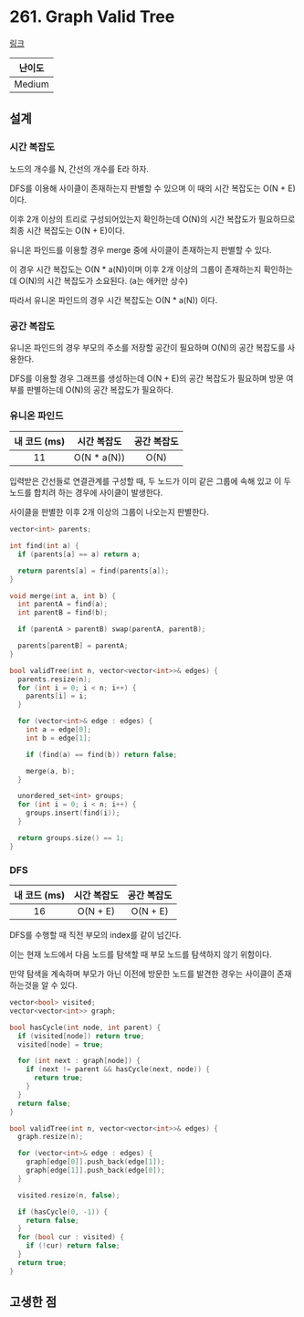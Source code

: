 # 261. Graph Valid Tree

[링크](https://leetcode.com/problems/graph-valid-tree/)

| 난이도 |
| :----: |
| Medium |

## 설계

### 시간 복잡도

노드의 개수를 N, 간선의 개수를 E라 하자.

DFS를 이용해 사이클이 존재하는지 판별할 수 있으며 이 때의 시간 복잡도는 O(N + E)이다.

이후 2개 이상의 트리로 구성되어있는지 확인하는데 O(N)의 시간 복잡도가 필요하므로 최종 시간 복잡도는 O(N + E)이다.

유니온 파인드를 이용할 경우 merge 중에 사이클이 존재하는지 판별할 수 있다.

이 경우 시간 복잡도는 O(N \* a(N))이며 이후 2개 이상의 그룹이 존재하는지 확인하는데 O(N)의 시간 복잡도가 소요된다. (a는 애커만 상수)

따라서 유니온 파인드의 경우 시간 복잡도는 O(N \* a(N)) 이다.

### 공간 복잡도

유니온 파인드의 경우 부모의 주소를 저장할 공간이 필요하며 O(N)의 공간 복잡도를 사용한다.

DFS를 이용할 경우 그래프를 생성하는데 O(N + E)의 공간 복잡도가 필요하며 방문 여부를 판별하는데 O(N)의 공간 복잡도가 필요하다.

### 유니온 파인드

| 내 코드 (ms) | 시간 복잡도  | 공간 복잡도 |
| :----------: | :----------: | :---------: |
|      11      | O(N \* a(N)) |    O(N)     |

입력받은 간선들로 연결관계를 구성할 때, 두 노드가 이미 같은 그룹에 속해 있고 이 두 노드를 합치려 하는 경우에 사이클이 발생한다.

사이클을 판별한 이후 2개 이상의 그룹이 나오는지 판별한다.

```cpp
vector<int> parents;

int find(int a) {
  if (parents[a] == a) return a;

  return parents[a] = find(parents[a]);
}

void merge(int a, int b) {
  int parentA = find(a);
  int parentB = find(b);

  if (parentA > parentB) swap(parentA, parentB);

  parents[parentB] = parentA;
}

bool validTree(int n, vector<vector<int>>& edges) {
  parents.resize(n);
  for (int i = 0; i < n; i++) {
    parents[i] = i;
  }

  for (vector<int>& edge : edges) {
    int a = edge[0];
    int b = edge[1];

    if (find(a) == find(b)) return false;

    merge(a, b);
  }

  unordered_set<int> groups;
  for (int i = 0; i < n; i++) {
    groups.insert(find(i));
  }

  return groups.size() == 1;
}
```

### DFS

| 내 코드 (ms) | 시간 복잡도 | 공간 복잡도 |
| :----------: | :---------: | :---------: |
|      16      |  O(N + E)   |  O(N + E)   |

DFS를 수행할 때 직전 부모의 index를 같이 넘긴다.

이는 현재 노드에서 다음 노드를 탐색할 때 부모 노드를 탐색하지 않기 위함이다.

만약 탐색을 계속하며 부모가 아닌 이전에 방문한 노드를 발견한 경우는 사이클이 존재하는것을 알 수 있다.

```cpp
vector<bool> visited;
vector<vector<int>> graph;

bool hasCycle(int node, int parent) {
  if (visited[node]) return true;
  visited[node] = true;

  for (int next : graph[node]) {
    if (next != parent && hasCycle(next, node)) {
      return true;
    }
  }
  return false;
}

bool validTree(int n, vector<vector<int>>& edges) {
  graph.resize(n);

  for (vector<int>& edge : edges) {
    graph[edge[0]].push_back(edge[1]);
    graph[edge[1]].push_back(edge[0]);
  }

  visited.resize(n, false);

  if (hasCycle(0, -1)) {
    return false;
  }
  for (bool cur : visited) {
    if (!cur) return false;
  }
  return true;
}
```

## 고생한 점

